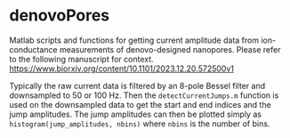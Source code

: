 # denovoPores
Matlab scripts and functions for getting current amplitude data from ion-conductance measurements of denovo-designed nanopores.
Please refer to the following manuscript for context. https://www.biorxiv.org/content/10.1101/2023.12.20.572500v1


Typically the raw current data is filtered by an 8-pole Bessel filter and downsampled to 50 or 100 Hz. 
Then the `detectCurrentJumps.m` function is used on the downsampled data to get the start and end indices and the jump amplitudes.
The jump amplitudes can then be plotted simply as  `histogram(jump_amplitudes, nbins)` where `nbins` is the number of bins.
